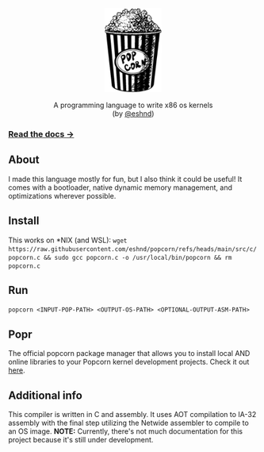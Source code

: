 <p align="center">
  <a href="https://github.com/eshnd/popcorn/wiki/Documentation"><img src="https://github.com/eshnd/eshnd.github.io/blob/main/oie_Sgc9BCE3cEmF.png?raw=true" alt="Logo" height=170></a>
</p>
<p align="center">A programming language to write x86 os kernels<br>(by <a href="https://eshnd.github.io/">@eshnd</a>)<p>
  
### [Read the docs →](https://github.com/eshnd/popcorn/wiki/Documentation)
## About
I made this language mostly for fun, but I also think it could be useful! It comes with a bootloader, native dynamic memory management, and optimizations wherever possible.
## Install
This works on *NIX (and WSL): `wget https://raw.githubusercontent.com/eshnd/popcorn/refs/heads/main/src/c/popcorn.c && sudo gcc popcorn.c -o /usr/local/bin/popcorn && rm popcorn.c`
## Run
`popcorn <INPUT-POP-PATH> <OUTPUT-OS-PATH> <OPTIONAL-OUTPUT-ASM-PATH>`
## Popr
The official popcorn package manager that allows you to install local AND online libraries to your Popcorn kernel development projects. Check it out [here](https://github.com/eshnd/popr).
## Additional info
This compiler is written in C and assembly. It uses AOT compilation to IA-32 assembly with the final step utilizing the Netwide assembler to compile to an OS image. **NOTE:** Currently, there's not much documentation for this project because it's still under development.
